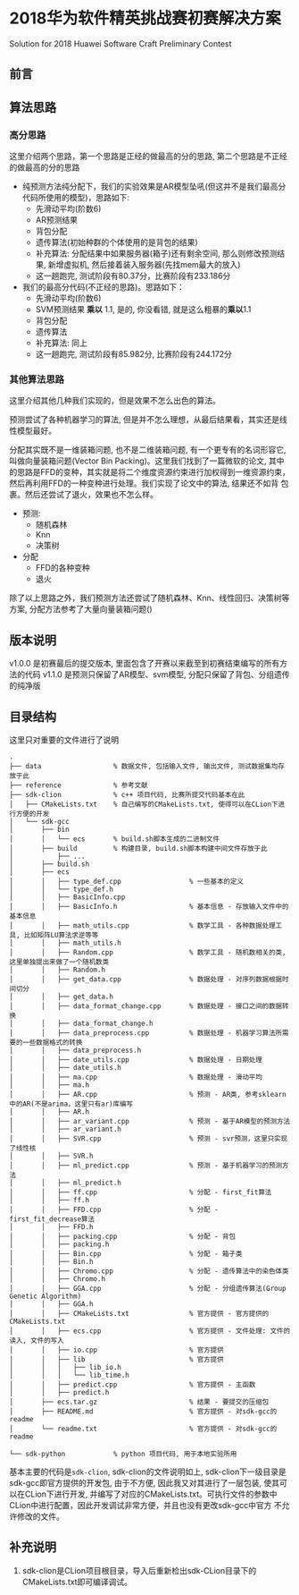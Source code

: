 # 2018华为软件精英挑战赛初赛解决方案 
Solution for 2018 Huawei Software Craft Preliminary Contest

## 前言

## 算法思路

### 高分思路

这里介绍两个思路，第一个思路是正经的做最高的分的思路, 第二个思路是不正经的做最高的分的思路

* 纯预测方法纯分配下，我们的实验效果是AR模型坠吼(但这并不是我们最高分代码所使用的模型)，思路如下:
  * 先滑动平均(阶数6)
  * AR预测结果
  * 背包分配
  * 遗传算法(初始种群的个体使用的是背包的结果)
  * 补充算法: 分配结果中如果服务器(箱子)还有剩余空间, 那么则修改预测结果, 新增虚拟机, 然后接着装入服务器(先找mem最大的放入)
  * 这一趟跑完, 测试阶段有80.37分，比赛阶段有233.186分
* 我们的最高分代码(不正经的思路)。思路如下：
  * 先滑动平均(阶数6)
  * SVM预测结果 **乘以** 1.1, 是的, 你没看错, 就是这么粗暴的**乘以**1.1
  * 背包分配
  * 遗传算法
  * 补充算法: 同上
  * 这一趟跑完, 测试阶段有85.982分, 比赛阶段有244.172分
  
### 其他算法思路

这里介绍其他几种我们实现的，但是效果不怎么出色的算法。

预测尝试了各种机器学习的算法, 但是并不怎么理想，从最后结果看，其实还是线性模型最好。

分配其实既不是一维装箱问题, 也不是二维装箱问题, 有一个更专有的名词形容它, 叫做向量装箱问题(Vector Bin Packing)。这里我们找到了一篇微软的论文,
其中的思路是FFD的变种，其实就是将二个维度资源约束进行加权得到一维资源约束，然后再利用FFD的一种变种进行处理。我们实现了论文中的算法, 结果还不如背
包裹。然后还尝试了退火，效果也不怎么样。

* 预测:
  * 随机森林
  * Knn
  * 决策树
* 分配
  * FFD的各种变种
  * 退火

除了以上思路之外，我们预测方法还尝试了随机森林、Knn、线性回归、决策树等方案, 分配方法参考了大量向量装箱问题()

## 版本说明

v1.0.0 是初赛最后的提交版本, 里面包含了开赛以来截至到初赛结束编写的所有方法的代码
v1.1.0 是预测只保留了AR模型、svm模型, 分配只保留了背包、分组遗传的纯净版


## 目录结构

这里只对重要的文件进行了说明

```
.
├── data                  % 数据文件, 包括输入文件, 输出文件, 测试数据集均存放于此
├── reference             % 参考文献
├── sdk-clion             % c++ 项目代码, 比赛所提交代码基本在此
│   ├── CMakeLists.txt    % 自己编写的CMakeLists.txt, 使得可以在CLion下进行方便的开发
│   └── sdk-gcc
│       ├── bin
│       │   └── ecs       % build.sh脚本生成的二进制文件
│       ├── build         % 构建目录, build.sh脚本构建中间文件存放于此
│           ├── ...
│       ├── build.sh
│       ├── ecs
│       │   ├── type_def.cpp                 % 一些基本的定义
│       │   └── type_def.h
│       │   ├── BasicInfo.cpp                
│       │   ├── BasicInfo.h                  % 基本信息 - 存放输入文件中的基本信息
│       │   ├── math_utils.cpp               % 数学工具 - 各种数据处理工具, 比如矩阵LU算法求逆等等
│       │   ├── math_utils.h
│       │   ├── Random.cpp                   % 数学工具 - 随机数相关的类, 这里单独提出来做了一个随机数类
│       │   ├── Random.h
│       │   ├── get_data.cpp                 % 数据处理 - 对序列数据根据时间切分
│       │   ├── get_data.h
│       │   ├── data_format_change.cpp       % 数据处理 - 接口之间的数据转换
│       │   ├── data_format_change.h         
│       │   ├── data_preprocess.cpp          % 数据处理 - 机器学习算法所需要的一些数据格式的转换
│       │   ├── data_preprocess.h
│       │   ├── date_utils.cpp               % 数据处理 - 日期处理
│       │   ├── date_utils.h
│       │   ├── ma.cpp                       % 数据处理 - 滑动平均
│       │   ├── ma.h
│       │   ├── AR.cpp                       % 预测 - AR类, 参考sklearn中的AR(不是arima，这里只有ar)库编写
│       │   ├── AR.h                       
│       │   ├── ar_variant.cpp               % 预测 - 基于AR模型的预测方法
│       │   ├── ar_variant.h 
│       │   ├── SVR.cpp                      % 预测 - svr预测，这里只实现了线性核
│       │   ├── SVR.h
│       │   ├── ml_predict.cpp               % 预测 - 基于机器学习的预测方法
│       │   ├── ml_predict.h
│       │   ├── ff.cpp                       % 分配 - first_fit算法
│       │   ├── ff.h                         
│       │   ├── FFD.cpp                      % 分配 - first_fit_decrease算法
│       │   ├── FFD.h
│       │   ├── packing.cpp                  % 分配 - 背包
│       │   ├── packing.h         
│       │   ├── Bin.cpp                      % 分配 - 箱子类
│       │   ├── Bin.h
│       │   ├── Chromo.cpp                   % 分配 - 遗传算法中的染色体类
│       │   ├── Chromo.h 
│       │   ├── GGA.cpp                      % 分配 - 分组遗传算法(Group Genetic Algorithm)
│       │   ├── GGA.h
│       │   ├── CMakeLists.txt               % 官方提供 - 官方提供的CMakeLists.txt
│       │   ├── ecs.cpp                      % 官方提供 - 文件处理: 文件的读入, 文件的写入
│       │   ├── io.cpp                       % 官方提供
│       │   ├── lib                          % 官方提供
│       │   │   ├── lib_io.h
│       │   │   └── lib_time.h
│       │   ├── predict.cpp                  % 官方提供 - 主函数
│       │   ├── predict.h
│       ├── ecs.tar.gz                       % 结果 - 要提交的压缩包
│       ├── README.md                        % 官方提供 - 对sdk-gcc的readme
│       └── readme.txt                       % 官方提供 - 对sdk-gcc的readme

└── sdk-python            % python 项目代码, 用于本地实验所用
```
基本主要的代码是`sdk-clion`, sdk-clion的文件说明如上, sdk-clion下一级目录是sdk-gcc即官方提供的开发包, 由于不方便, 因此我又对其进行了一层包装,
使其可以在CLion下进行开发, 并编写了对应的CMakeLists.txt。可执行文件的参数中CLion中进行配置，因此开发调试非常方便，并且也没有更改sdk-gcc中官方
不允许修改的文件。

## 补充说明

1. sdk-clion是CLion项目根目录，导入后重新检出sdk-CLion目录下的CMakeLists.txt即可编译调试。
